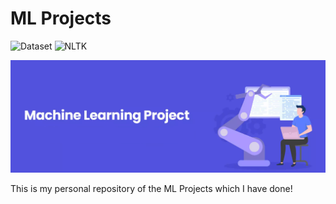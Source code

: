 # ML Projects

![Dataset](https://img.shields.io/badge/Dataset-Kaggle-blue.svg) ![NLTK](https://img.shields.io/badge/Library-sklearn-orange.svg)

![ML](/banner_img.png)


This is my personal repository of the ML Projects which I have done!

